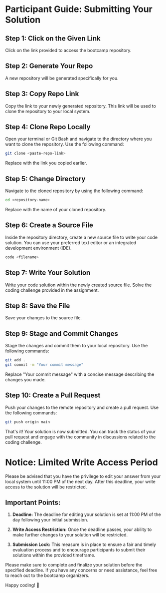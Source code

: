 # Participant Guide: Submitting Your Solution

## Step 1: Click on the Given Link

Click on the link provided to access the bootcamp repository.

## Step 2: Generate Your Repo

A new repository will be generated specifically for you.

## Step 3: Copy Repo Link

Copy the link to your newly generated repository. This link will be used to clone the repository to your local system.

## Step 4: Clone Repo Locally

Open your terminal or Git Bash and navigate to the directory where you want to clone the repository. Use the following command:

```bash
git clone <paste-repo-link>
```
Replace <paste-repo-link> with the link you copied earlier.

## Step 5: Change Directory
Navigate to the cloned repository by using the following command:

```bash
cd <repository-name>
```
Replace <repository-name> with the name of your cloned repository.

## Step 6: Create a Source File
Inside the repository directory, create a new source file to write your code solution. You can use your preferred text editor or an integrated development environment (IDE).

```bash
code <filename>
```

## Step 7: Write Your Solution
Write your code solution within the newly created source file. Solve the coding challenge provided in the assignment.

## Step 8: Save the File
Save your changes to the source file.

## Step 9: Stage and Commit Changes
Stage the changes and commit them to your local repository. Use the following commands:

```bash
git add .
git commit -m "Your commit message"
```
Replace "Your commit message" with a concise message describing the changes you made.

## Step 10: Create a Pull Request
Push your changes to the remote repository and create a pull request. Use the following commands:

```bash
git push origin main
```
That's it! Your solution is now submitted. You can track the status of your pull request and engage with the community in discussions related to the coding challenge.

# Notice: Limited Write Access Period

Please be advised that you have the privilege to edit your answer from your local system until 11:00 PM of the next day. After this deadline, your write access to the solution will be restricted. 

## Important Points:

1. **Deadline:** The deadline for editing your solution is set at 11:00 PM of the day following your initial submission.

2. **Write Access Restriction:** Once the deadline passes, your ability to make further changes to your solution will be restricted.

3. **Submission Lock:** This measure is in place to ensure a fair and timely evaluation process and to encourage participants to submit their solutions within the provided timeframe.

Please make sure to complete and finalize your solution before the specified deadline. If you have any concerns or need assistance, feel free to reach out to the bootcamp organizers.

Happy coding! 🚀

